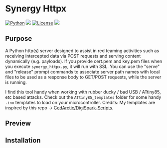 # Synergy Httpx
[![Python](https://img.shields.io/badge/Python-%E2%89%A5%203.6-yellow.svg)](https://www.python.org/) 
<img src="https://img.shields.io/badge/Developed%20on-kali%20linux-blueviolet">
[![License](https://img.shields.io/badge/License-BSD-red.svg)](https://github.com/t3l3machus/Synergy-httpx/blob/main/LICENSE.md)
<img src="https://img.shields.io/badge/Maintained%3F-Yes-96c40f">

## Purpose
A Python http(s) server designed to assist in red teaming activities such as receiving intercepted data via POST requests and serving content dynamically (e.g. payloads). If you provide cert.pem and key.pem files when you execute `synergy_httpx.py`, it will run with SSL. You can use the "serve" and "release" prompt commands to associate server path names with local files to be used as a response body to GET/POST requests, while the server is running.  
  
I find this tool handy when working with rubber ducky / bad USB / ATtiny85, etc based attacks. Check out the `ATtiny85_templates` folder for some handy `.ino` templates to load on your microcontroller. Credits: My templates are inspired by this repo -> [CedArctic/DigiSpark-Scripts](https://github.com/CedArctic/DigiSpark-Scripts/).

## Preview


## Installation
